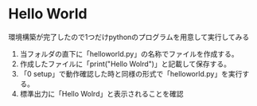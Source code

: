 # Hello World

環境構築が完了したので1つだけpythonのプログラムを用意して実行してみる  

1. 当フォルダの直下に「helloworld.py」の名称でファイルを作成する。
2. 作成したファイルに「print("Hello Wolrd")」と記載して保存する。
3. 「0 setup」で動作確認した時と同様の形式で「helloworld.py」を実行する。
4. 標準出力に「Hello Wolrd」と表示されることを確認  
